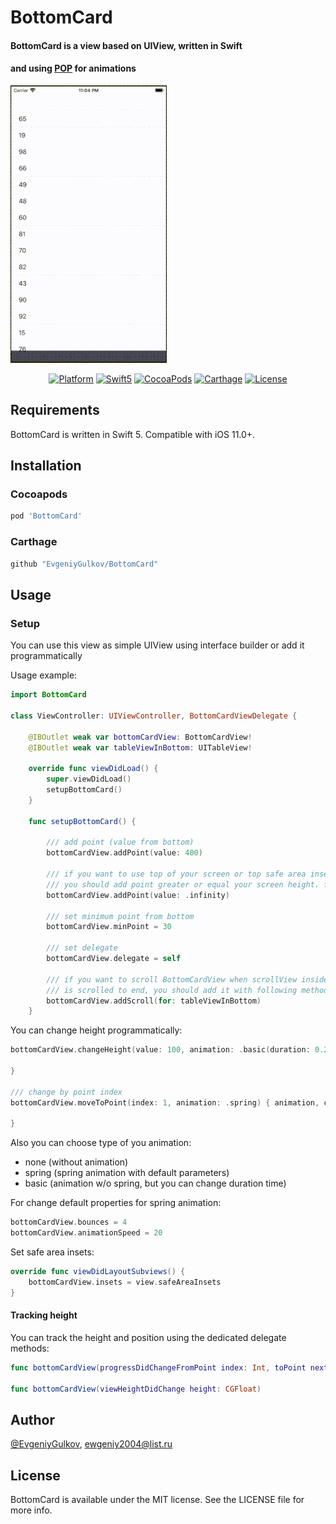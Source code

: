 # BottomCard
#### BottomCard is a view based on UIView, written in Swift 
#### and using [POP](https://github.com/facebookarchive/pop) for animations

![alt-text](https://github.com/EvgeniyGulkov/BottomCard/blob/master/BottomCardExample/Media.xcassets/screen_image.dataset/ezgif-6-5c005dac91f7.gif)

<p align="center">
  <a href="https://developer.apple.com/"><img alt="Platform" src="https://img.shields.io/badge/platform-iOS-green.svg"/></a>
  <a href="https://developer.apple.com/swift"><img alt="Swift5" src="https://img.shields.io/badge/language-Swift%205.0-orange.svg"/></a>
  <a href="https://cocoapods.org/pods/bottomcard"><img alt="CocoaPods" src="https://img.shields.io/cocoapods/v/BottomCard"/></a>
  <a href="https://github.com/Carthage/Carthage"><img alt="Carthage" src="https://img.shields.io/badge/Carthage-compatible-4BC51D.svg?style=flat"/></a>
  <a href="https://github.com/EvgeniyGulkov/BottomCard/blob/master/LICENSE"><img alt="License" src="https://img.shields.io/cocoapods/l/BottomCard"/></a>
</p>

## Requirements
BottomCard is written in Swift 5. Compatible with iOS 11.0+.

## Installation

### Cocoapods
```ruby
pod 'BottomCard'
```

### Carthage
```ruby
github "EvgeniyGulkov/BottomCard"
```


## Usage
### Setup

You can use this view as simple UIView using interface builder or add it programmatically

Usage example:

```swift
import BottomCard

class ViewController: UIViewController, BottomCardViewDelegate {

    @IBOutlet weak var bottomCardView: BottomCardView!
    @IBOutlet weak var tableViewInBottom: UITableView!
    
    override func viewDidLoad() {
        super.viewDidLoad()
        setupBottomCard()
    }

    func setupBottomCard() {

        /// add point (value from bottom)
        bottomCardView.addPoint(value: 400)
        
        /// if you want to use top of your screen or top safe area inset as top point,
        /// you should add point greater or equal your screen height. for example .infinity
        bottomCardView.addPoint(value: .infinity)

        /// set minimum point from bottom
        bottomCardView.minPoint = 30

        /// set delegate
        bottomCardView.delegate = self

        /// if you want to scroll BottomCardView when scrollView inside
        /// is scrolled to end, you should add it with following method
        bottomCardView.addScroll(for: tableViewInBottom)
    }
```
You can change height programmatically:

```swift
bottomCardView.changeHeight(value: 100, animation: .basic(duration: 0.2)) { animation, complete in

}

/// change by point index
bottomCardView.moveToPoint(index: 1, animation: .spring) { animation, complete in

}
```
Also you can choose type of you animation:
- none (without animation)
- spring (spring animation with default parameters)
- basic (animation w/o spring, but you can change duration time)

For change default properties for spring animation:

```swift
bottomCardView.bounces = 4
bottomCardView.animationSpeed = 20
```

Set safe area insets:
```swift
override func viewDidLayoutSubviews() {
    bottomCardView.insets = view.safeAreaInsets
}
```

#### Tracking height

You can track the height and position using the dedicated delegate methods:

```swift
func bottomCardView(progressDidChangeFromPoint index: Int, toPoint nextIndex: Int, withProgress progress: CGFloat)

func bottomCardView(viewHeightDidChange height: CGFloat)
```

## Author

[@EvgeniyGulkov](https://www.linkedin.com/in/evgeniy-gulkov-69b29216a), ewgeniy2004@list.ru

## License

BottomCard is available under the MIT license. See the LICENSE file for more info.
